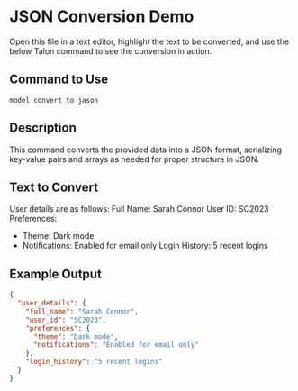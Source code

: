 # JSON Conversion Demo

Open this file in a text editor, highlight the text to be converted, and use the below Talon command to see the conversion in action.

## Command to Use

`model convert to jason`

## Description

This command converts the provided data into a JSON format, serializing key-value pairs and arrays as needed for proper structure in JSON.

## Text to Convert

User details are as follows:
Full Name: Sarah Connor
User ID: SC2023
Preferences:
- Theme: Dark mode
- Notifications: Enabled for email only
Login History: 5 recent logins

## Example Output

```json
{
  "user_details": {
    "full_name": "Sarah Connor",
    "user_id": "SC2023",
    "preferences": {
      "theme": "Dark mode",
      "notifications": "Enabled for email only"
    },
    "login_history": "5 recent logins"
  }
}
```
